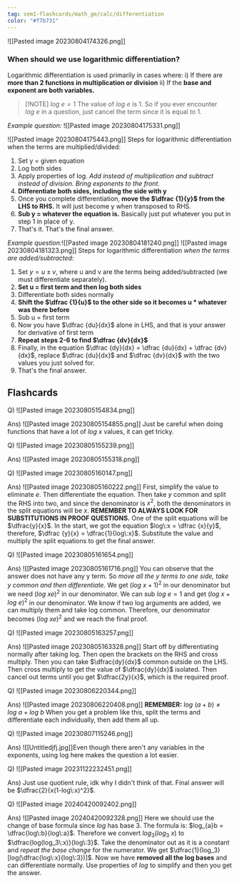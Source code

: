 ```yaml
---
tag: sem1-flashcards/math_ge/calc/differentiation
color: "#f7b731"
---
```

![[Pasted image 20230804174326.png]]
### When should we use logarithmic differentiation?

Logarithmic differentiation is used primarily in cases where:
i) If there are **more than 2 functions in multiplication or division**
ii) If the **base and exponent are both variables.**

> [!NOTE] $log\:e=1$
> The value of $log\:e$ is 1. So if you ever encounter $log\:e$ in a question, just cancel the term since it is equal to 1.

*Example question:* ![[Pasted image 20230804175331.png]]

![[Pasted image 20230804175443.png]]
Steps for logarithmic differentiation when the terms are multiplied/divided:
1) Set y = given equation
2) Log both sides
3) Apply properties of log. *Add instead of multiplication and subtract instead of division. Bring exponents to the front.*
4) **Differentiate both sides, including the side with y**
5) Once you complete differentiation, **move the $\dfrac {1}{y}$ from the LHS to RHS.** It will just become y when transposed to RHS.
6) **Sub y = whatever the equation is.** Basically just put whatever you put in step 1 in place of y. 
7) That's it. That's the final answer.

*Example question:*![[Pasted image 20230804181240.png]]
![[Pasted image 20230804181323.png]]
Steps for logarithmic differentiation *when the terms are added/subtracted:*
1) Set $y = u \pm v$, where u and v are the terms being added/subtracted (we must differentiate separately).
2) **Set u = first term and then log both sides**
3) Differentiate both sides normally
4) **Shift the $\dfrac {1}{u}$ to the other side so it becomes u * whatever was there before**
5) Sub u = first term
6) Now you have $\dfrac {du}{dx}$ alone in LHS, and that is your answer for derivative of first term
7) **Repeat steps 2-6 to find $\dfrac {dv}{dx}$** 
8) Finally, in the equation $\dfrac {dy}{dx} = \dfrac {du}{dx} + \dfrac {dv}{dx}$, replace $\dfrac {du}{dx}$ and $\dfrac {dv}{dx}$ with the two values you just solved for.
9) That's the final answer.



## Flashcards

Q) ![[Pasted image 20230805154834.png]]

Ans) ![[Pasted image 20230805154855.png]]
Just be careful when doing functions that have a lot of $log\:x$ values, it can get tricky.

Q) ![[Pasted image 20230805155239.png]]

Ans) ![[Pasted image 20230805155318.png]]

Q) ![[Pasted image 20230805160147.png]]

Ans) ![[Pasted image 20230805160222.png]]
First, simplify the value to eliminate $e$. Then differentiate the equation. Then take $y$ common and split the RHS into two, and since the denominator is $x^2$, both the denominators in the split equations will be $x$. **REMEMBER TO ALWAYS LOOK FOR SUBSTITUTIONS IN PROOF QUESTIONS.** One of the split equations will be $\dfrac{y}{x}$. In the start, we got the equation $log\:x = \dfrac {x}{y}$, therefore, $\dfrac {y}{x} = \dfrac{1}{log\:x}$. Substitute the value and multiply the split equations to get the final answer.

Q) ![[Pasted image 20230805161654.png]]

Ans) ![[Pasted image 20230805161716.png]]
You can observe that the answer does not have any y term. So *move all the y terms to one side, take y common and then differentiate.* We get $(log\:x+1)^2$ in our denominator but we need $(log\:xe)^{2}$ in our denominator. We can sub $log\:e=1$ and get $(log\:x+log\:e)^2$ in our denominator. We know if two log arguments are added, we can multiply them and take log common. Therefore, our denominator becomes $(log\:xe)^2$ and we reach the final proof. 

Q) ![[Pasted image 20230805163257.png]]

Ans) ![[Pasted image 20230805163328.png]]
Start off by differentiating normally after taking log. Then open the brackets on the RHS and cross multiply. Then you can take $\dfrac{dy}{dx}$ common outside on the LHS. Then cross multiply to get the value of $\dfrac{dy}{dx}$ isolated. Then cancel out terms until you get $\dfrac{2y}{x}$, which is the required proof.

Q) ![[Pasted image 20230806220344.png]]

Ans) ![[Pasted image 20230806220408.png]]
**REMEMBER:** $log\:(a+b) \ne log\:a+log\:b$ 
When you get a problem like this, split the terms and differentiate each individually, then add them all up.

Q) ![[Pasted image 20230807115246.png]]

Ans) ![[Untitledjfj.jpg]]Even though there aren't any variables in the exponents, using log here makes the question a lot easier.
<!--SR:!2023-11-30,30,130-->


Q) ![[Pasted image 20231122232451.png]]

Ans) Just use quotient rule, idk why I didn't think of that. Final answer will be $\dfrac{2}{x(1-log\:x)^2}$. 

Q)
![[Pasted image 20240420092402.png]]

Ans) ![[Pasted image 20240420092328.png]]
Here we should use the change of base formula since $log$ has base $3$. The formula is: $log_{a}b = \dfrac{log\:b}{log\:a}$. Therefore we convert $log_3(log_3\:x)$ to $\dfrac{log(log_3\:x)}{log\:3}$.   Take the denominator out as it is a constant and *repeat the base change* for the numerator. We get $\dfrac{1}{log_3}[log(\dfrac{log\:x}{log\:3})]$. Now we have **removed all the log bases** and can differentiate normally. Use properties of $log$ to simplify and then you get the answer. 